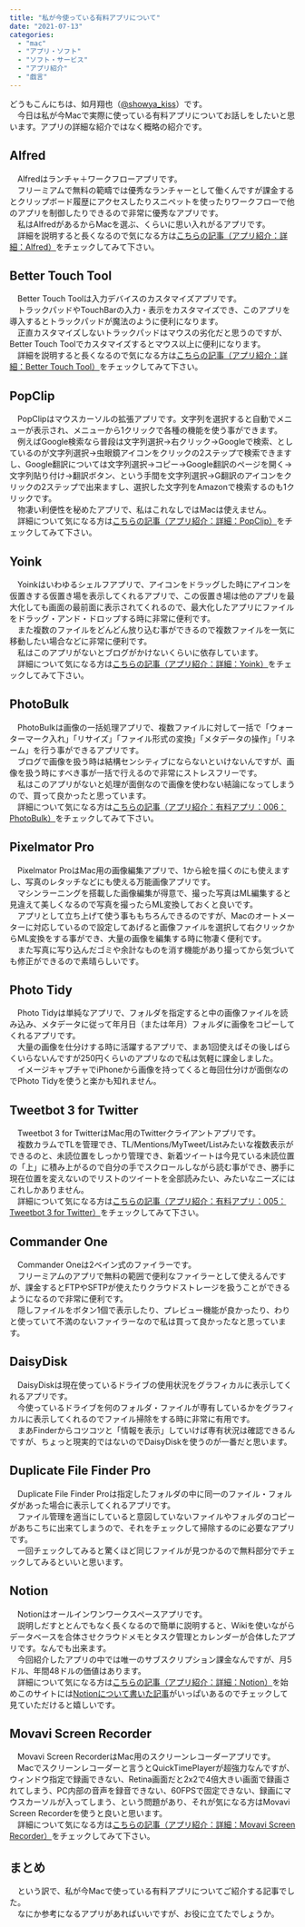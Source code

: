 ```yaml
---
title: "私が今使っている有料アプリについて"
date: "2021-07-13"
categories: 
  - "mac"
  - "アプリ・ソフト"
  - "ソフト・サービス"
  - "アプリ紹介"
  - "戯言"
---
```


どうもこんにちは、如月翔也（[@showya\_kiss](http://twitter.com/showya_kiss)）です。  
　今日は私が今Macで実際に使っている有料アプリについてお話しをしたいと思います。アプリの詳細な紹介ではなく概略の紹介です。  

## Alfred

　Alfredはランチャ＋ワークフローアプリです。  
　フリーミアムで無料の範疇では優秀なランチャーとして働くんですが課金するとクリップボード履歴にアクセスしたりスニペットを使ったりワークフローで他のアプリを制御したりできるので非常に優秀なアプリです。  
　私はAlfredがあるからMacを選ぶ、くらいに思い入れがるアプリです。  
　詳細を説明すると長くなるので気になる方は[こちらの記事（アプリ紹介：詳細：Alfred）](https://techblog.show-ya.blue/?p=5718)をチェックしてみて下さい。  

## Better Touch Tool

　Better Touch Toolは入力デバイスのカスタマイズアプリです。  
　トラックパッドやTouchBarの入力・表示をカスタマイズでき、このアプリを導入するとトラックパッドが魔法のように便利になります。  
　正直カスタマイズしないトラックパッドはマウスの劣化だと思うのですが、Better Touch Toolでカスタマイズするとマウス以上に便利になります。  
　詳細を説明すると長くなるので気になる方は[こちらの記事（アプリ紹介：詳細：Better Touch Tool）](https://techblog.show-ya.blue/?p=5750)をチェックしてみて下さい。  

## PopClip

　PopClipはマウスカーソルの拡張アプリです。文字列を選択すると自動でメニューが表示され、メニューから1クリックで各種の機能を使う事ができます。  
　例えばGoogle検索なら普段は文字列選択→右クリック→Googleで検索、としているのが文字列選択→虫眼鏡アイコンをクリックの2ステップで検索できますし、Google翻訳については文字列選択→コピー→Google翻訳のページを開く→文字列貼り付け→翻訳ボタン、という手間を文字列選択→G翻訳のアイコンをクリックの2ステップで出来ますし、選択した文字列をAmazonで検索するのも1クリックです。  
　物凄い利便性を秘めたアプリで、私はこれなしではMacは使えません。  
　詳細について気になる方は[こちらの記事（アプリ紹介：詳細：PopClip）](https://techblog.show-ya.blue/?p=5690)をチェックしてみて下さい。  

## Yoink

　Yoinkはいわゆるシェルフアプリで、アイコンをドラッグした時にアイコンを仮置きする仮置き場を表示してくれるアプリで、この仮置き場は他のアプリを最大化しても画面の最前面に表示されてくれるので、最大化したアプリにファイルをドラッグ・アンド・ドロップする時に非常に便利です。  
　また複数のファイルをどんどん放り込む事ができるので複数ファイルを一気に移動したい場合などに非常に便利です。  
　私はこのアプリがないとブログがかけないくらいに依存しています。  
　詳細について気になる方は[こちらの記事（アプリ紹介：詳細：Yoink）](https://techblog.show-ya.blue/?p=5702)をチェックしてみて下さい。  

## PhotoBulk

　PhotoBulkは画像の一括処理アプリで、複数ファイルに対して一括で「ウォーターマーク入れ」「リサイズ」「ファイル形式の変換」「メタデータの操作」「リネーム」を行う事ができるアプリです。  
　ブログで画像を扱う時は結構センシティブにならないといけないんですが、画像を扱う時にすべき事が一括で行えるので非常にストレスフリーです。  
　私はこのアプリがないと処理が面倒なので画像を使わない結論になってしまうので、買って良かったと思っています。  
　詳細について気になる方は[こちらの記事（アプリ紹介：有料アプリ：006：PhotoBulk）](https://techblog.show-ya.blue/?p=5738)をチェックしてみて下さい。

## Pixelmator Pro

　Pixelmator ProはMac用の画像編集アプリで、1から絵を描くのにも使えますし、写真のレタッチなどにも使える万能画像アプリです。  
　マシンラーニングを搭載した画像編集が得意で、撮った写真はML編集すると見違えて美しくなるので写真を撮ったらML変換しておくと良いです。  
　アプリとして立ち上げて使う事ももちろんできるのですが、Macのオートメーターに対応しているので設定してあげると画像ファイルを選択して右クリックからML変換をする事ができ、大量の画像を編集する時に物凄く便利です。  
　また写真に写り込んだゴミや余計なものを消す機能があり撮ってから気づいても修正ができるので素晴らしいです。  

## Photo Tidy

　Photo Tidyは単純なアプリで、フォルダを指定すると中の画像ファイルを読み込み、メタデータに従って年月日（または年月）フォルダに画像をコピーしてくれるアプリです。  
　大量の画像を仕分けする時に活躍するアプリで、まあ1回使えばその後しばらくいらないんですが250円くらいのアプリなので私は気軽に課金しました。  
　イメージキャプチャでiPhoneから画像を持ってくると毎回仕分けが面倒なのでPhoto Tidyを使うと楽かも知れません。  

## Tweetbot 3 for Twitter

　Tweetbot 3 for TwitterはMac用のTwitterクライアントアプリです。  
　複数カラムでTLを管理でき、TL/Mentions/MyTweet/Listみたいな複数表示ができるのと、未読位置をしっかり管理でき、新着ツイートは今見ている未読位置の「上」に積み上がるので自分の手でスクロールしながら読む事ができ、勝手に現在位置を変えないのでリストのツイートを全部読みたい、みたいなニーズにはこれしかありません。  
　詳細について気になる方は[こちらの記事（アプリ紹介：有料アプリ：005：Tweetbot 3 for Twitter）](https://techblog.show-ya.blue/?p=5625)をチェックしてみて下さい。  

## Commander One

　Commander Oneは2ベイン式のファイラーです。  
　フリーミアムのアプリで無料の範囲で便利なファイラーとして使えるんですが、課金するとFTPやSFTPが使えたりクラウドストレージを扱うことができるようになるので非常に便利です。  
　隠しファイルをボタン1個で表示したり、プレビュー機能が良かったり、わりと使っていて不満のないファイラーなので私は買って良かったなと思っています。  

## DaisyDisk

　DaisyDiskは現在使っているドライブの使用状況をグラフィカルに表示してくれるアプリです。  
　今使っているドライブを何のフォルダ・ファイルが専有しているかをグラフィカルに表示してくれるのでファイル掃除をする時に非常に有用です。  
　まあFinderからコツコツと「情報を表示」していけば専有状況は確認できるんですが、ちょっと現実的ではないのでDaisyDiskを使うのが一番だと思います。  

## Duplicate File Finder Pro

　Duplicate File Finder Proは指定したフォルダの中に同一のファイル・フォルダがあった場合に表示してくれるアプリです。  
　ファイル管理を適当にしていると意図していないファイルやフォルダのコピーがあちこちに出来てしまうので、それをチェックして掃除するのに必要なアプリです。  
　一回チェックしてみると驚くほど同じファイルが見つかるので無料部分でチェックしてみるといいと思います。  

## Notion

　Notionはオールインワンワークスペースアプリです。  
　説明しだすととんでもなく長くなるので簡単に説明すると、Wikiを使いながらデータベースを合体させクラウドメモとタスク管理とカレンダーが合体したアプリです。なんでも出来ます。  
　今回紹介したアプリの中では唯一のサブスクリプション課金なんですが、月5ドル、年間48ドルの価値はあります。  
　詳細について気になる方は[こちらの記事（アプリ紹介：詳細：Notion）](https://techblog.show-ya.blue/?p=5857)を始めこのサイトには[Notionについて書いた記事](https://techblog.show-ya.blue/?s=Notion)がいっぱいあるのでチェックして見ていただけると嬉しいです。  

## Movavi Screen Recorder

　Movavi Screen RecorderはMac用のスクリーンレコーダーアプリです。  
　Macでスクリーンレコーダーと言うとQuickTimePlayerが超強力なんですが、ウィンドウ指定で録画できない、Retina画面だと2x2で4倍大きい画面で録画されてしまう、PC内部の音声を録音できない、60FPSで固定できない、録画にマウスカーソルが入ってしまう、という問題があり、それが気になる方はMovavi Screen Recorderを使うと良いと思います。  
　詳細について気になる方は[こちらの記事（アプリ紹介：詳細：Movavi Screen Recorder）](https://techblog.show-ya.blue/?p=5729)をチェックしてみて下さい。

## まとめ

　という訳で、私が今Macで使っている有料アプリについてご紹介する記事でした。  
　なにか参考になるアプリがあればいいですが、お役に立てたでしょうか。
